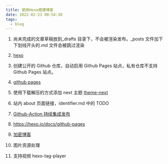 ```yaml
---
title: 使用Hexo搭建博客
date: 2022-02-23 00:54:30
tags:
  - blog
---
```


1. 尚未完成的文章草稿放到\_drafts 目录下，不会被渲染发布。\_posts 文件加下下划线开头的.md 文件会被跳过渲染
1. [hexo](https://hexo.io/zh-cn/index.html)
1. 创建公开的 Github 仓库，自动启用 Github Pages 站点，私有仓库不支持 Github Pages 站点。
1. [github pages](https://docs.github.com/cn/pages/getting-started-with-github-pages/creating-a-github-pages-site)
1. 使用下载解压的方式添加 next 主题 [theme-next](https://theme-next.js.org/docs)
1. 站内 about 页面链接，identifier.md 中的 TODO

1. [Github-Action 持续集成发布](https://theme-next.js.org/docs/getting-started/deployment.html#GitHub-Actions)
1. https://hexo.io/docs/github-pages

1. [加密博客](https://xfdj.github.io/2021/09/02/%E4%BC%98%E5%8C%96%E5%8D%9A%E5%AE%A2%EF%BC%88%E4%BA%8C%E5%8D%81%E4%B8%80%EF%BC%89%EF%BC%9A%E5%8A%A0%E5%AF%86%E5%8D%9A%E5%AE%A2%E6%96%87%E7%AB%A0/)
1. 图片资源处理
1. 支持视频 hexo-tag-player
